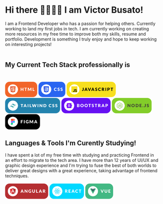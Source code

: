 # Hi there 🤘🏻✌🏻 I am Victor Busato!

<!-- Body of Text Under Headline-->

I am a Frontend Developer who has a passion for helping others. Currently working to land my first jobs in tech. I am currently working on creating more resources in my free time to improve both my skills, resume and portfolio. Development is something I truly enjoy and hope to keep working on interesting projects!
<br/> <br/>

## My Current Tech Stack professionally is <br/> <br/>

<img style="height: 50px; max-width: 100%;" src="./assets/html.svg" />
<img style="height: 50px; max-width: 100%;" src="./assets/css.svg" />
<img style="height: 50px; max-width: 100%;" src="./assets/javascript.svg" />
<img style="height: 50px; max-width: 100%;" src="./assets/tailwind.svg" />
<img style="height: 50px; max-width: 100%;" src="./assets/bootstrap.svg" />
<img style="height: 50px; max-width: 100%;" src="./assets/nodejs.svg" />
<img style="height: 50px; max-width: 100%;" src="./assets/figma.svg" />

## Languages & Tools I'm Curently Studying! <br/>

I have spent a lot of my free time with studying and practicing Frontend in an effort to migrate to the tech area. I have more than 12 years of UI/UX and graphic design experience and I'm trying to fuse the best of both worlds to deliver great designs with a great experience, taking advantage of frontend techniques. <br/> <br/>
<img style="height: 50px; max-width: 100%;" src="./assets/angular.svg" />
<img style="height: 50px; max-width: 100%;" src="./assets/react.svg" />
<img style="height: 50px; max-width: 100%;" src="./assets/vue.svg" />

<!-- Social Links With follower Counts -->

</a><a href="https://www.linkedin.com/in/victorsilvabusato/">

